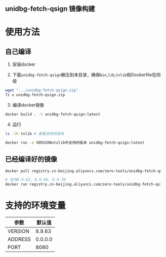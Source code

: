 unidbg-fetch-qsign 镜像构建
----

# 使用方法

## 自己编译
1. 安装docker

2. 下载`unidbg-fetch-qsign`解压到本目录，确保`bin`,`lib`,`txlib`和Dockerfile在同级
```bash
wget ".../unidbg-fetch-qsign.zip"
7z x unidbg-fetch-qsign.zip
```

3. 编译docker镜像
```sh
docker build . -t unidbg-fetch-qsign:latest
```

4. 运行
```sh
ls -lh txlib # 查看支持的版本

docker run -e VERSION=txlib中支持的版本 unidbg-fetch-qsign:latest
```

## 已经编译好的镜像
```sh
docker pull registry.cn-beijing.aliyuncs.com/zero-tools/unidbg-fetch-qsign:latest

# 支持8.9.63, 8.9.68, 8.9.70
docker run registry.cn-beijing.aliyuncs.com/zero-tools/unidbg-fetch-qsign:latest
```

# 支持的环境变量

| 参数 | 默认值 |
| - | - |
| VERSION | 8.9.63 |
| ADDRESS | 0.0.0.0 |
| PORT | 8080 |